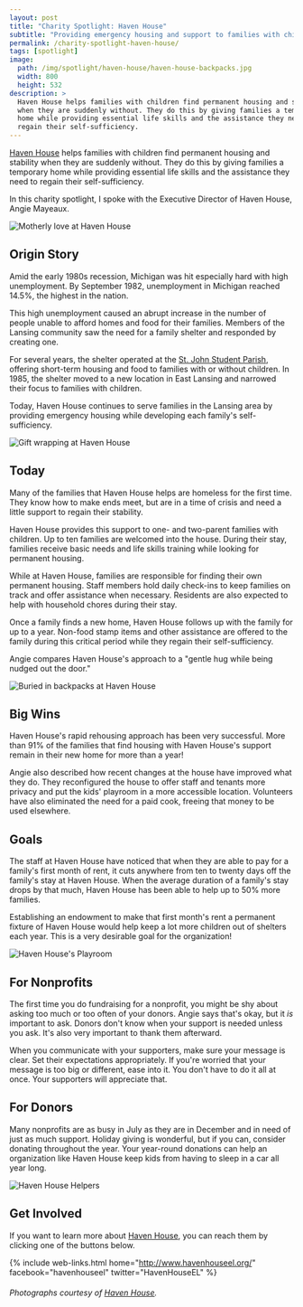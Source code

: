 ```yaml
---
layout: post
title: "Charity Spotlight: Haven House"
subtitle: "Providing emergency housing and support to families with children."
permalink: /charity-spotlight-haven-house/
tags: [spotlight]
image:
  path: /img/spotlight/haven-house/haven-house-backpacks.jpg
  width: 800
  height: 532
description: >
  Haven House helps families with children find permanent housing and stability
  when they are suddenly without. They do this by giving families a temporary
  home while providing essential life skills and the assistance they need to
  regain their self-sufficiency.
---
```


[Haven House][1] helps families with children find permanent housing and stability when they are suddenly without. They do this by giving families a temporary home while providing essential life skills and the assistance they need to regain their self-sufficiency.

In this charity spotlight, I spoke with the Executive Director of Haven House, Angie Mayeaux.

![][4]

## Origin Story

Amid the early 1980s recession, Michigan was hit especially hard with high unemployment. By September 1982, unemployment in Michigan reached 14.5%, the highest in the nation.

This high unemployment caused an abrupt increase in the number of people unable to afford homes and food for their families. Members of the Lansing community saw the need for a family shelter and responded by creating one.

For several years, the shelter operated at the [St. John Student Parish][7], offering short-term housing and food to families with or without children. In 1985, the shelter moved to a new location in East Lansing and narrowed their focus to families with children.

Today, Haven House continues to serve families in the Lansing area by providing emergency housing while developing each family's self-sufficiency.

![][3]

## Today

Many of the families that Haven House helps are homeless for the first time. They know how to make ends meet, but are in a time of crisis and need a little support to regain their stability.

Haven House provides this support to one- and two-parent families with children. Up to ten families are welcomed into the house. During their stay, families receive basic needs and life skills training while looking for permanent housing.

While at Haven House, families are responsible for finding their own permanent housing. Staff members hold daily check-ins to keep families on track and offer assistance when necessary. Residents are also expected to help with household chores during their stay.

Once a family finds a new home, Haven House follows up with the family for up to a year. Non-food stamp items and other assistance are offered to the family during this critical period while they regain their self-sufficiency.

Angie compares Haven House's approach to a "gentle hug while being nudged out the door."

![][2]

## Big Wins

Haven House's rapid rehousing approach has been very successful. More than 91% of the families that find housing with Haven House's support remain in their new home for more than a year!

Angie also described how recent changes at the house have improved what they do. They reconfigured the house to offer staff and tenants more privacy and put the kids' playroom in a more accessible location. Volunteers have also eliminated the need for a paid cook, freeing that money to be used elsewhere.

## Goals

The staff at Haven House have noticed that when they are able to pay for a family's first month of rent, it cuts anywhere from ten to twenty days off the family's stay at Haven House. When the average duration of a family's stay drops by that much, Haven House has been able to help up to 50% more families.

Establishing an endowment to make that first month's rent a permanent fixture of Haven House would help keep a lot more children out of shelters each year. This is a very desirable goal for the organization!

![][5]

## For Nonprofits

The first time you do fundraising for a nonprofit, you might be shy about asking too much or too often of your donors. Angie says that's okay, but it _is_ important to ask. Donors don't know when your support is needed unless you ask. It's also very important to thank them afterward.

When you communicate with your supporters, make sure your message is clear. Set their expectations appropriately. If you're worried that your message is too big or different, ease into it. You don't have to do it all at once. Your supporters will appreciate that.

## For Donors

Many nonprofits are as busy in July as they are in December and in need of just as much support. Holiday giving is wonderful, but if you can, consider donating throughout the year. Your year-round donations can help an organization like Haven House keep kids from having to sleep in a car all year long.

![][6]

## Get Involved

If you want to learn more about [Haven House][1], you can reach them by clicking one of the buttons below.

{% include web-links.html home="http://www.havenhouseel.org/" facebook="havenhouseel" twitter="HavenHouseEL" %}

###### Photographs courtesy of [Haven House][1].



[1]: http://www.havenhouseel.org/ "Haven House Homepage"
[2]: /img/spotlight/haven-house/haven-house-backpacks.jpg "Buried in backpacks at Haven House"
[3]: /img/spotlight/haven-house/haven-house-gift-wrapping.jpg "Gift wrapping at Haven House"
[4]: /img/spotlight/haven-house/haven-house-motherly-love.jpg "Motherly love at Haven House"
[5]: /img/spotlight/haven-house/haven-house-playroom.jpg "Haven House's Playroom"
[6]: /img/spotlight/haven-house/haven-house-support.jpg "Haven House Helpers"
[7]: http://stjohnmsu.org/ "St. John Church and Student Center Homepage"
